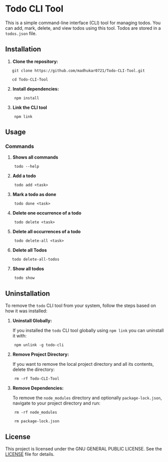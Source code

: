 # Todo CLI Tool

This is a simple command-line interface (CLI) tool for managing todos. You can add, mark, delete, and view todos using this tool. Todos are stored in a `todos.json` file.

## Installation

1. **Clone the repository:**

```
   git clone https://github.com/madhukar0721/Todo-CLI-Tool.git

   cd Todo-CLI-Tool
```

2. **Install dependencies:**

```
    npm install
```

3. **Link the CLI tool**
  
```
    npm link
```

## Usage
 
### Commands

1. **Shows all commands**
```
    todo --help
```

2. **Add a todo**
```
    todo add <task>
```

3. **Mark a todo as done**
```
    todo done <task>
```
4. **Delete one occurrence of a todo**
```
    todo delete <task>
```
5. **Delete all occurrences of a todo**
```
    todo delete-all <task>
```
6. **Delete all Todos**
```
   todo delete-all-todos
```
7. **Show all todos**
```
    todo show
```
## Uninstallation

To remove the `todo` CLI tool from your system, follow the steps based on how it was installed:

1. **Uninstall Globally:**

    If you installed the `todo` CLI tool globally using `npm link` you can uninstall it with:
```
    npm unlink -g todo-cli
```
2. **Remove Project Directory:**

    If you want to remove the local project directory and all its contents, delete the directory:

```
    rm -rf Todo-CLI-Tool 
```
3. **Remove Dependencies:**

    To remove the `node_modules` directory and optionally `package-lock.json`, navigate to your project directory and run:

```
    rm -rf node_modules

    rm package-lock.json
```
## License

This project is licensed under the  GNU GENERAL PUBLIC LICENSE. See the [LICENSE](LICENSE) file for details.
